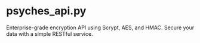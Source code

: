 # psyches_api.py
Enterprise-grade encryption API using Scrypt, AES, and HMAC. Secure your data with a simple RESTful service.
